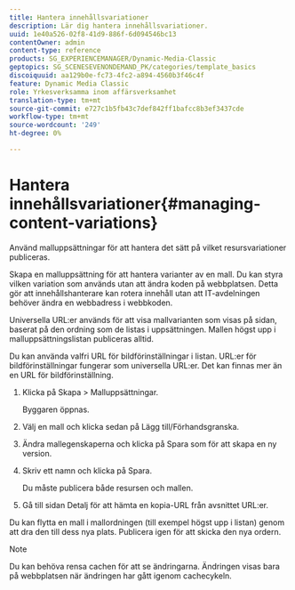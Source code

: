 ```yaml
---
title: Hantera innehållsvariationer
description: Lär dig hantera innehållsvariationer.
uuid: 1e40a526-02f8-41d9-886f-6d094546bc13
contentOwner: admin
content-type: reference
products: SG_EXPERIENCEMANAGER/Dynamic-Media-Classic
geptopics: SG_SCENESEVENONDEMAND_PK/categories/template_basics
discoiquuid: aa129b0e-fc73-4fc2-a894-4560b3f46c4f
feature: Dynamic Media Classic
role: Yrkesverksamma inom affärsverksamhet
translation-type: tm+mt
source-git-commit: e727c1b5fb43c7def842ff1bafcc8b3ef3437cde
workflow-type: tm+mt
source-wordcount: '249'
ht-degree: 0%

---
```



# Hantera innehållsvariationer{#managing-content-variations}

Använd malluppsättningar för att hantera det sätt på vilket resursvariationer publiceras.

Skapa en malluppsättning för att hantera varianter av en mall. Du kan styra vilken variation som används utan att ändra koden på webbplatsen. Detta gör att innehållshanterare kan rotera innehåll utan att IT-avdelningen behöver ändra en webbadress i webbkoden.

Universella URL:er används för att visa mallvarianten som visas på sidan, baserat på den ordning som de listas i uppsättningen. Mallen högst upp i malluppsättningslistan publiceras alltid.

Du kan använda valfri URL för bildförinställningar i listan. URL:er för bildförinställningar fungerar som universella URL:er. Det kan finnas mer än en URL för bildförinställning.

1. Klicka på Skapa > Malluppsättningar.

   Byggaren öppnas.

1. Välj en mall och klicka sedan på Lägg till/Förhandsgranska.
1. Ändra mallegenskaperna och klicka på Spara som för att skapa en ny version.
1. Skriv ett namn och klicka på Spara.

   Du måste publicera både resursen och mallen.

1. Gå till sidan Detalj för att hämta en kopia-URL från avsnittet URL:er.

Du kan flytta en mall i mallordningen (till exempel högst upp i listan) genom att dra den till dess nya plats. Publicera igen för att skicka den nya ordern.

>[!NOTE]
>
>Du kan behöva rensa cachen för att se ändringarna. Ändringen visas bara på webbplatsen när ändringen har gått igenom cachecykeln.

